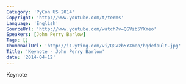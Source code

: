 ```yaml
---
Category: 'PyCon US 2014'
Copyright: 'http://www.youtube.com/t/terms'
Language: 'English'
SourceUrl: 'http://www.youtube.com/watch?v=QGVzb5YXmeo'
Speakers: [John Perry Barlow]
Tags: []
ThumbnailUrl: 'http://i1.ytimg.com/vi/QGVzb5YXmeo/hqdefault.jpg'
Title: 'Keynote - John Perry Barlow'
date: '2014-04-12'
---
```

Keynote
